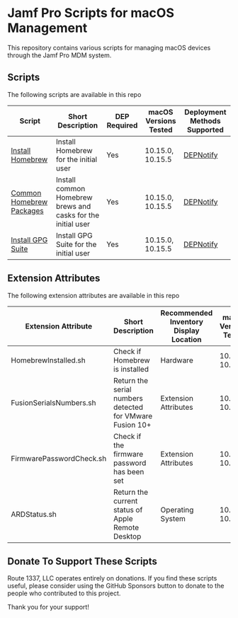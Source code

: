 Jamf Pro Scripts for macOS Management
==================================
This repository contains various scripts for managing macOS devices through the Jamf Pro MDM system. 

Scripts
------------
The following scripts are available in this repo

| Script                                                                | Short Description                                                  | DEP Required | macOS Versions Tested   | Deployment Methods Supported                                         |
|---------------------------------------------------------------------- |--------------------------------------------------------------------|--------------|-------------------------|----------------------------------------------------------------------|
| [Install Homebrew](documentation/installHomebrew.md)                  | Install Homebrew for the initial user                              | Yes          | 10.15.0, 10.15.5        | [DEPNotify](https://gitlab.com/Mactroll/DEPNotify)                   |
| [Common Homebrew Packages](documentation/commonHomebrewPackages.md)   | Install common Homebrew brews and casks for the initial user       | Yes          | 10.15.0, 10.15.5        | [DEPNotify](https://gitlab.com/Mactroll/DEPNotify)                   |
| [Install GPG Suite](documentation/installGPGSuite.md)                 | Install GPG Suite for the initial user                             | Yes          | 10.15.0, 10.15.5        | [DEPNotify](https://gitlab.com/Mactroll/DEPNotify)                   |

Extension Attributes
------------
The following extension attributes are available in this repo

| Extension Attribute                              | Short Description                                                  | Recommended Inventory Display Location | macOS Versions Tested   |
|------------------------------------------------- |--------------------------------------------------------------------|----------------------------------------|-------------------------|
| HomebrewInstalled.sh                             | Check if Homebrew is installed                                     | Hardware                               | 10.15.0, 10.15.5        |
| FusionSerialsNumbers.sh                          | Return the serial numbers detected for VMware Fusion 10+           | Extension Attributes                   | 10.15.0, 10.15.5        |
| FirmwarePasswordCheck.sh                         | Check if the firmware password has been set                        | Extension Attributes                   | 10.15.0, 10.15.5        |
| ARDStatus.sh                                     | Return the current status of Apple Remote Desktop                  | Operating System                       | 10.15.0, 10.15.5        |

Donate To Support These Scripts
------------
Route 1337, LLC operates entirely on donations. If you find these scripts useful, please consider using the GitHub Sponsors button to donate to the people who contributed to this project.

Thank you for your support!
